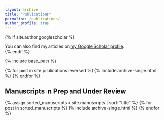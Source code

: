 ```yaml
---
layout: archive
title: "Publications"
permalink: /publications/
author_profile: true
---
```


{% if site.author.googlescholar %}
  <div class="wordwrap">You can also find my articles on <a href="{{site.author.googlescholar}}">my Google Scholar profile</a>.</div>
{% endif %}

{% include base_path %}

{% for post in site.publications reversed %}
  {% include archive-single.html %}
{% endfor %}

## Manuscripts in Prep and Under Review
{% assign sorted_manuscripts = site.manuscripts | sort: "title" %}
{% for post in sorted_manuscripts %}
  {% include archive-single.html %}
{% endfor %}
